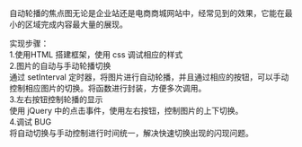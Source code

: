 自动轮播的焦点图无论是企业站还是电商商城网站中，经常见到的效果，它能在最小的区域完成内容最大量的展现。  

实现步骤：  
1.使用HTML 搭建框架，使用 css 调试相应的样式    
2.图片的自动与手动轮播切换      
    通过 setInterval 定时器，将图片进行自动轮播，并且通过相应的按钮，可以手动控制相应图片的切换。将函数进行封装，方便多次调用。  
3.左右按钮控制轮播的显示    
    使用 jQuery 中的点击事件，使用左右按钮，控制图片的上下切换。  
4.调试 BUG     
    将自动切换与手动控制进行时间统一，解决快速切换出现的闪现问题。  
